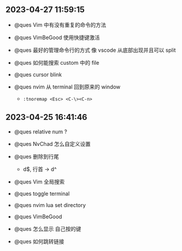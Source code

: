 ## 2023-04-27 11:59:15

- @ques Vim 中有没有重复的命令的方法
- @ques VimBeGood 使用快捷键激活
- @ques 最好的管理命令行的方式 像 vscode 从底部出现并且可以 split

- @ques 如何能搜索 custom 中的 file


- @ques cursor blink

- @ques nvim 从 terminal 回到原来的 window
  - `:tnoremap <Esc> <C-\><C-n>`

## 2023-04-25 16:41:46

- @ques relative num ?

- @ques NvChad 怎么自定义设置

- @ques 删除到行尾

  - d$, 行首 -> d^

- @ques Vim 全局搜索
- @ques toggle terminal
- @ques nvim lua set directory
- @ques VimBeGood
- @ques 怎么显示 自己按的键
- @ques 如何跳转链接
